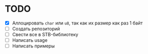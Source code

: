 # TODO

- [x] Аллоцировать `char` или `u8`, так как их размер как раз 1 байт
- [ ] Создать репозиторий
- [ ] Свести все в STB-библиотеку
- [ ] Написать usage
- [ ] Написать примеры
